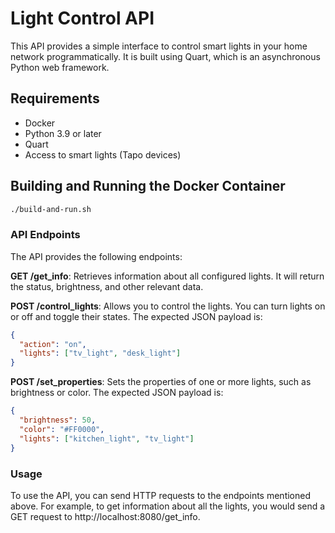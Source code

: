 # Light Control API

This API provides a simple interface to control smart lights in your home network programmatically. It is built using Quart, which is an asynchronous Python web framework.

## Requirements

- Docker
- Python 3.9 or later
- Quart
- Access to smart lights (Tapo devices)

## Building and Running the Docker Container

```sh
./build-and-run.sh
```

### API Endpoints

The API provides the following endpoints:

**GET /get_info**: Retrieves information about all configured lights. It will return the status, brightness, and other relevant data.

**POST /control_lights**: Allows you to control the lights. You can turn lights on or off and toggle their states. The expected JSON payload is:

```json
{
  "action": "on",
  "lights": ["tv_light", "desk_light"]
}
```

**POST /set_properties**: Sets the properties of one or more lights, such as brightness or color. The expected JSON payload is:

```json
{
  "brightness": 50,
  "color": "#FF0000",
  "lights": ["kitchen_light", "tv_light"]
}
```

### Usage

To use the API, you can send HTTP requests to the endpoints mentioned above. For example, to get information about all the lights, you would send a GET request to http://localhost:8080/get_info.
